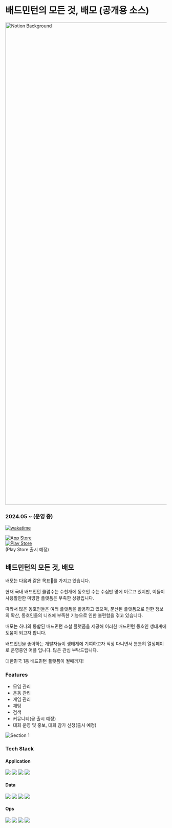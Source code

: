 # 배드민턴의 모든 것, 배모 (공개용 소스)
<img width="1500" alt="Notion Background" src="https://github.com/user-attachments/assets/47d2dfd3-4aea-4aff-b060-b0b6a95afaac">

### 2024.05 ~ (운영 중)
[![wakatime](https://wakatime.com/badge/user/caffd801-1520-47d7-b0c3-23c67218eeb2/project/4c1da88d-c714-4fdd-b10c-4d4f561c207d.svg)](https://wakatime.com/badge/user/caffd801-1520-47d7-b0c3-23c67218eeb2/project/4c1da88d-c714-4fdd-b10c-4d4f561c207d)

<object>
  <a href="https://apps.apple.com/kr/app/%EB%B0%B0%EB%AA%A8-%EB%B0%B0%EB%93%9C%EB%AF%BC%ED%84%B4%EC%9D%98-%EB%AA%A8%EB%93%A0-%EA%B2%83/id6664070567">
    <img src="https://img.shields.io/badge/App Store-0D96F6?style=for-the-badge&logo=app store&logoColor=white" alt="App Store">
  </a>
</object>

<br>
<object>
  <a href="https://apps.apple.com/kr/app/%EB%B0%B0%EB%AA%A8-%EB%B0%B0%EB%93%9C%EB%AF%BC%ED%84%B4%EC%9D%98-%EB%AA%A8%EB%93%A0-%EA%B2%83/id6664070567">
    <img src="https://img.shields.io/badge/Play Store-414141?style=for-the-badge&logo=google play&logoColor=white" alt="Play Store">
  </a>
</object>
<br>
(Play Store 출시 예정)

## 배드민턴의 모든 것, 배모
배모는 다음과 같은 목표🏅를 가지고 있습니다.

현재 국내 배드민턴 클럽수는 수천개에 동호인 수는 수십만 명에 이르고 있지만, 이들이 사용할만한 마땅한 플랫폼은 부족한 상황입니다.

따라서 많은 동호인들은 여러 플랫폼을 활용하고 있으며, 분산된 플랫폼으로 인한 정보의 확산, 동호인들의 니즈에 부족한 기능으로 인한 불편함을 겪고 있습니다.

배모는 하나의 통합된 배드민턴 소셜 플랫폼을 제공해 이러한 배드민턴 동호인 생태계에 도움이 되고자 합니다.

배드민턴을 좋아하는 개발자들이 생태계에 기여하고자 직장 다니면서 틈틈히 열정페이로 운영중인 어플 입니다. 많은 관심 부탁드립니다.

대한민국 1등 배드민턴 플랫폼이 될때까지!

### Features
- 모임 관리
- 운동 관리
- 게임 관리
- 채팅
- 검색
- 커뮤니티(곧 출시 예정)
- 대회 운영 및 홍보, 대회 참가 신청(출시 예정)

![Section 1](https://github.com/user-attachments/assets/64e7d104-961e-414e-8538-347ddafe5b89)

### Tech Stack
#### Application
<img src="https://img.shields.io/badge/Spring Boot-6DB33F?style=flat&logo=SpringBoot&logoColor=white"> <img src="https://img.shields.io/badge/Spring Security-6DB33F?style=flat&logo=Spring Security&logoColor=white"> <img src="https://img.shields.io/badge/JPA-6DB33F?style=flat&logo=Spring&logoColor=white"> <img src="https://img.shields.io/badge/QueryDSL-6DB33F?style=flat&logo=Spring&logoColor=white">

#### Data
<img src="https://img.shields.io/badge/PostgreSQL-4169E1?style=flat&logo=PostgreSQL&logoColor=white"> <img src="https://img.shields.io/badge/Flyway-CC0200?style=flat&logo=Flyway&logoColor=white"> <img src="https://img.shields.io/badge/Redis-FF4438?style=flat&logo=Redis&logoColor=white"> <img src="https://img.shields.io/badge/Kafka-506365?style=flat&logo=Apache Kafka&logoColor=white">

#### Ops
<img src="https://img.shields.io/badge/Kubernetes-326CE5?style=flat&logo=Kubernetes&logoColor=white"> <img src="https://img.shields.io/badge/Argo-EF7B4D?style=flat&logo=Argo&logoColor=white"> <img src="https://img.shields.io/badge/Prometheus-E6522C?style=flat&logo=prometheus&logoColor=white"> <img src="https://img.shields.io/badge/Grafana-F46800?style=flat&logo=grafana&logoColor=white">
